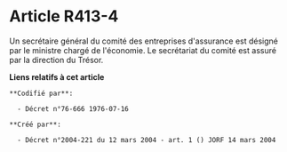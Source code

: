 # Article R413-4

Un secrétaire général du comité des entreprises d'assurance est désigné par le ministre chargé de l'économie. Le secrétariat
du comité est assuré par la direction du Trésor.

**Liens relatifs à cet article**

	**Codifié par**:

	  - Décret n°76-666 1976-07-16

	**Créé par**:

	  - Décret n°2004-221 du 12 mars 2004 - art. 1 () JORF 14 mars 2004
